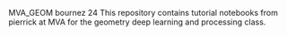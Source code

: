 
MVA_GEOM bournez 24
This repository contains tutorial notebooks from pierrick at MVA for the geometry deep learning and processing class.